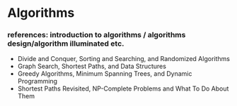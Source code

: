 # Algorithms




### references: introduction to algorithms / algorithms design/algorithm illuminated etc. 


* Divide and Conquer, Sorting and Searching, and Randomized Algorithms
* Graph Search, Shortest Paths, and Data Structures
* Greedy Algorithms, Minimum Spanning Trees, and Dynamic Programming
* Shortest Paths Revisited, NP-Complete Problems and What To Do About Them
